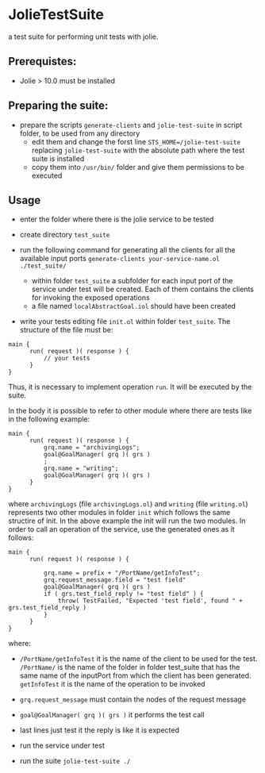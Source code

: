 # JolieTestSuite
a test suite for performing unit tests with jolie.

## Prerequistes:
- Jolie > 10.0 must be installed

## Preparing the suite:
- prepare the scripts `generate-clients` and `jolie-test-suite` in script folder, to be used from any directory
  - edit them and change the forst line `STS_HOME=/jolie-test-suite` replacing `jolie-test-suite` with the absolute path where the test suite is installed
  - copy them into `/usr/bin/` folder and give them permissions to be executed

## Usage
- enter the folder where there is the jolie service to be tested
- create directory `test_suite`
- run the following command for generating all the clients for all the available input ports
`generate-clients your-service-name.ol ./test_suite/`
  - within folder `test_suite` a subfolder for each input port of the service under test will be created. Each of them contains the clients for invoking the exposed operations
  - a file named `localAbstractGoal.iol` should have been created

- write your tests editing file `init.ol` within folder `test_suite`. The structure of the file must be:

```jolie
main {
      run( request )( response ) {	  
	      // your tests
      }
} 
```
Thus, it is necessary to implement operation `run`. It will be executed by the suite.

In the body it is possible to refer to other module where there are tests like in the following example:
```jolie
main {
      run( request )( response ) {	  
	      grq.name = "archivingLogs";
	      goal@GoalManager( grq )( grs )    
	      ;
	      grq.name = "writing";
	      goal@GoalManager( grq )( grs )    
      }
}
```
where `archivingLogs` (file `archivingLogs.ol`) and `writing` (file `writing.ol`) represents two other modules in folder `init` which follows the same structire of init.  In the above example the init will run the two modules.
In order to call an operation of the service, use the generated ones as it follows:

```jolie
main {
      run( request )( response ) {

		  grq.name = prefix + "/PortName/getInfoTest";
		  grq.request_message.field = "test field"
	      goal@GoalManager( grq )( grs )
		  if ( grs.test_field_reply != "test field" ) {
              throw( TestFailed, "Expected 'test field', found " + grs.test_field_reply )
          }
      }
}
```
where:
  - `/PortName/getInfoTest` it is the name of the client to be used for the test. `/PortName/` is the name of the folder in folder test_suite that has the same name of the inputPort from which the client has been generated. `getInfoTest` it is the name of the operation to be invoked
  - `grq.request_message` must contain the nodes of the request message
  - `goal@GoalManager( grq )( grs )` it performs the test call
  - last lines just test it the reply is like it is expected

- run the service under test
- run the suite `jolie-test-suite ./`

